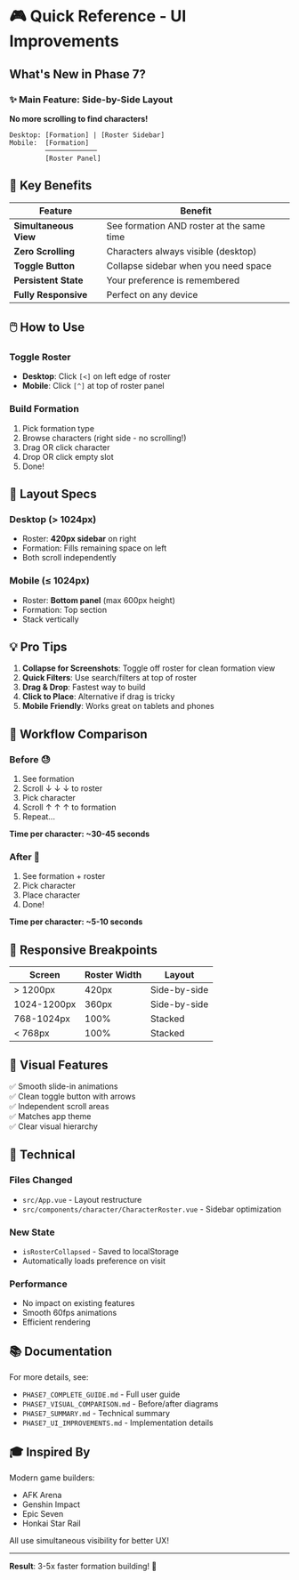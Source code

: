 # 🎮 Quick Reference - UI Improvements

## What's New in Phase 7?

### ✨ Main Feature: Side-by-Side Layout
**No more scrolling to find characters!**

```
Desktop: [Formation] | [Roster Sidebar]
Mobile:  [Formation] 
         ─────────────
         [Roster Panel]
```

## 🎯 Key Benefits

| Feature | Benefit |
|---------|---------|
| **Simultaneous View** | See formation AND roster at the same time |
| **Zero Scrolling** | Characters always visible (desktop) |
| **Toggle Button** | Collapse sidebar when you need space |
| **Persistent State** | Your preference is remembered |
| **Fully Responsive** | Perfect on any device |

## 🖱️ How to Use

### Toggle Roster
- **Desktop**: Click `[<]` on left edge of roster
- **Mobile**: Click `[^]` at top of roster panel

### Build Formation
1. Pick formation type
2. Browse characters (right side - no scrolling!)
3. Drag OR click character
4. Drop OR click empty slot
5. Done!

## 📐 Layout Specs

### Desktop (> 1024px)
- Roster: **420px sidebar** on right
- Formation: Fills remaining space on left
- Both scroll independently

### Mobile (≤ 1024px)
- Roster: **Bottom panel** (max 600px height)
- Formation: Top section
- Stack vertically

## 💡 Pro Tips

1. **Collapse for Screenshots**: Toggle off roster for clean formation view
2. **Quick Filters**: Use search/filters at top of roster
3. **Drag & Drop**: Fastest way to build
4. **Click to Place**: Alternative if drag is tricky
5. **Mobile Friendly**: Works great on tablets and phones

## 🚀 Workflow Comparison

### Before 😓
1. See formation
2. Scroll ↓ ↓ ↓ to roster
3. Pick character
4. Scroll ↑ ↑ ↑ to formation
5. Repeat...

**Time per character: ~30-45 seconds**

### After 🎉
1. See formation + roster
2. Pick character
3. Place character
4. Done!

**Time per character: ~5-10 seconds**

## 📱 Responsive Breakpoints

| Screen | Roster Width | Layout |
|--------|--------------|--------|
| > 1200px | 420px | Side-by-side |
| 1024-1200px | 360px | Side-by-side |
| 768-1024px | 100% | Stacked |
| < 768px | 100% | Stacked |

## 🎨 Visual Features

✅ Smooth slide-in animations  
✅ Clean toggle button with arrows  
✅ Independent scroll areas  
✅ Matches app theme  
✅ Clear visual hierarchy  

## 🔧 Technical

### Files Changed
- `src/App.vue` - Layout restructure
- `src/components/character/CharacterRoster.vue` - Sidebar optimization

### New State
- `isRosterCollapsed` - Saved to localStorage
- Automatically loads preference on visit

### Performance
- No impact on existing features
- Smooth 60fps animations
- Efficient rendering

## 📚 Documentation

For more details, see:
- `PHASE7_COMPLETE_GUIDE.md` - Full user guide
- `PHASE7_VISUAL_COMPARISON.md` - Before/after diagrams
- `PHASE7_SUMMARY.md` - Technical summary
- `PHASE7_UI_IMPROVEMENTS.md` - Implementation details

## 🎓 Inspired By

Modern game builders:
- AFK Arena
- Genshin Impact
- Epic Seven
- Honkai Star Rail

All use simultaneous visibility for better UX!

---

**Result**: 3-5x faster formation building! 🚀
